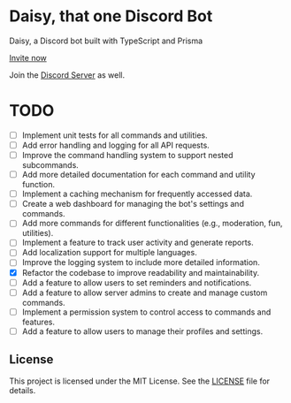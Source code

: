 # Daisy, that one Discord Bot

Daisy, a Discord bot built with TypeScript and Prisma

[Invite now](https://discord.com/oauth2/authorize?client_id=1343784530921787462)

Join the [Discord Server](https://discord.gg/GYusH2ZTyJ) as well.

# TODO

- [ ] Implement unit tests for all commands and utilities.
- [ ] Add error handling and logging for all API requests.
- [ ] Improve the command handling system to support nested subcommands.
- [ ] Add more detailed documentation for each command and utility function.
- [ ] Implement a caching mechanism for frequently accessed data.
- [ ] Create a web dashboard for managing the bot's settings and commands.
- [ ] Add more commands for different functionalities (e.g., moderation, fun, utilities).
- [ ] Implement a feature to track user activity and generate reports.
- [ ] Add localization support for multiple languages.
- [ ] Improve the logging system to include more detailed information.
- [x] Refactor the codebase to improve readability and maintainability.
- [ ] Add a feature to allow users to set reminders and notifications.
- [ ] Add a feature to allow server admins to create and manage custom commands.
- [ ] Implement a permission system to control access to commands and features.
- [ ] Add a feature to allow users to manage their profiles and settings.

## License

This project is licensed under the MIT License. See the [LICENSE](LICENSE) file for details.

